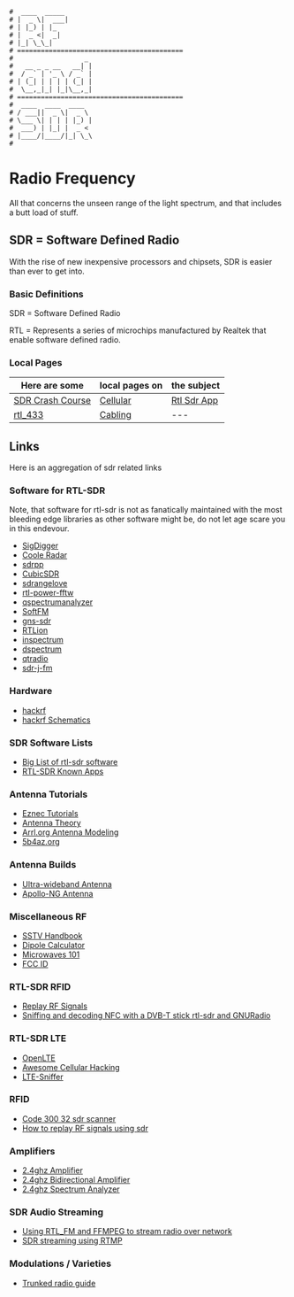 ```text
#  ____  _____
# |  _ \|  ___|
# | |_) | |_
# |  _ <|  _|
# |_| \_\_|
# ==========================================
#                  _
#   __ _ _ __   __| |
#  / _` | '_ \ / _` |
# | (_| | | | | (_| |
#  \__,_|_| |_|\__,_|
# ==========================================
#  ____  ____  ____
# / ___||  _ \|  _ \
# \___ \| | | | |_) |
#  ___) | |_| |  _ <
# |____/|____/|_| \_\
#
```

Radio Frequency
================

All that concerns the unseen range of the light spectrum, and that includes a butt load of stuff.

SDR = Software Defined Radio
-----------------------------

With the rise of new inexpensive processors and chipsets, SDR is easier than ever to get into.

### Basic Definitions

SDR = Software Defined Radio

RTL = Represents a series of microchips manufactured by Realtek that enable software defined radio.

### Local Pages

| Here are some                 | local pages on       | the subject               |
| -------------                 | --------------       | -----------               |
| [SDR Crash Course](sdr-crash) | [Cellular](cellular) | [Rtl Sdr App](rtlsdr-app) |
| [rtl_433](rtl_433)            | [Cabling](cables)    | ---                       |

Links
------

Here is an aggregation of sdr related links

### Software for RTL-SDR

Note, that software for rtl-sdr is not as fanatically maintained with the most bleeding edge libraries as other software might be, do not let
age scare you in this endevour.

- [SigDigger](https://github.com/BatchDrake/SigDigger)
- [Coole Radar](https://github.com/wiseman/coole-radar)
- [sdrpp](https://www.sdrpp.org/)
- [CubicSDR](https://github.com/cjcliffe/CubicSDR)
- [sdrangelove](https://osmocom.org/projects/sdr/wiki/sdrangelove)
- [rtl-power-fftw](https://github.com/AD-Vega/rtl-power-fftw)
- [qspectrumanalyzer](https://github.com/xmikos/qspectrumanalyzer)
- [SoftFM](https://github.com/jorisvr/SoftFM)
- [gns-sdr](https://gnss-sdr.org/docs/tutorials/gnss-sdr-operation-realtek-rtl2832u-usb-dongle-dvb-t-receiver/)
- [RTLion](https://github.com/RTLion-Framework/RTLion)
- [inspectrum](https://github.com/miek/inspectrum)
- [dspectrum](https://github.com/tresacton/dspectrumgui)
- [qtradio](https://napan.ca/ghpsdr3/index.php/QtRadio_Installation)
- [sdr-j-fm](https://github.com/JvanKatwijk/sdr-j-fm)

### Hardware

- [hackrf](https://hackrf.readthedocs.io/en/latest/index.html)
- [hackrf Schematics](https://hackrf.readthedocs.io/en/latest/hardware_components.html)

### SDR Software Lists

- [Big List of rtl-sdr software](https://www.rtl-sdr.com/big-list-rtl-sdr-supported-software/)
- [RTL-SDR Known Apps](https://osmocom.org/projects/rtl-sdr/wiki/Rtl-sdr#Known-Apps)

### Antenna Tutorials

- [Eznec Tutorials](https://www.hamradiodeals.co.uk/forums/viewforum.php?f=46)
- [Antenna Theory](https://www.antenna-theory.com/measurements/antenna.php#equipment)
- [Arrl.org Antenna Modeling](https://www.arrl.org/antenna-modeling)
- [5b4az.org](http://www.5b4az.org)

### Antenna Builds

- [Ultra-wideband Antenna](https://hexandflex.com/2017/12/03/making-an-ultrawideband-antenna-pt1/)
- [Apollo-NG Antenna](https://apollo.open-resource.org/mission:log:2012:08:02:active-wideband-receiver-antenna-for-sdr)

### Miscellaneous RF

- [SSTV Handbook](https://www.sstv-handbook.com/)
- [Dipole Calculator](https://www.omnicalculator.com/physics/dipole)
- [Microwaves 101](https://www.microwaves101.com)
- [FCC ID](https://fccid.io/)

### RTL-SDR RFID

- [Replay RF Signals](https://www.blackhillsinfosec.com/how-to-replay-rf-signals-using-sdr/)
- [Sniffing and decoding NFC with a DVB-T stick rtl-sdr and GNURadio](http://blog.rona.fr/post/2017/10/15/Sniffing-and-decoding-NFC-with-a-DVB-T-stick-rtl-sdr-and-GNURadio?pub=0#pr)

### RTL-SDR LTE

- [OpenLTE](https://github.com/mgp25/OpenLTE#installing-gnuradio-with-uhd)
- [Awesome Cellular Hacking](https://github.com/W00t3k/Awesome-Cellular-Hacking)
- [LTE-Sniffer](https://github.com/SysSec-KAIST/LTESniffer)

### RFID

- [Code 300 32 sdr scanner](https://staffjd.weebly.com/blog/code-300-32-sdr-scanner)
- [How to replay RF signals using sdr](https://www.blackhillsinfosec.com/how-to-replay-rf-signals-using-sdr/)

### Amplifiers

- [2.4ghz Amplifier](https://www.qsl.net/n9zia/wireless/2.4amp.html)
- [2.4ghz Bidirectional Amplifier](https://www.qsl.net/n9zia/wireless/appendixD.html)
- [2.4ghz Spectrum Analyzer](https://www.qsl.net/va3iul/2.4GHz_Spectrum_Analyzer/2.4GHz_Spectrum_Analyzer.htm)

### SDR Audio Streaming

- [Using RTL_FM and FFMPEG to stream radio over network](https://www.nicklansley.com/post/using-rtl_fm-and-ffmpeg-to-stream-radio-audio-over-network)
- [SDR streaming using RTMP](https://jekhokie.github.io/sdr/rtmp/2021/03/03/sdr-rtmp-pubsub.html)

### Modulations / Varieties

- [Trunked radio guide](https://www.andrewmohawk.com/2020/06/12/trunked-radio-a-guide/)
